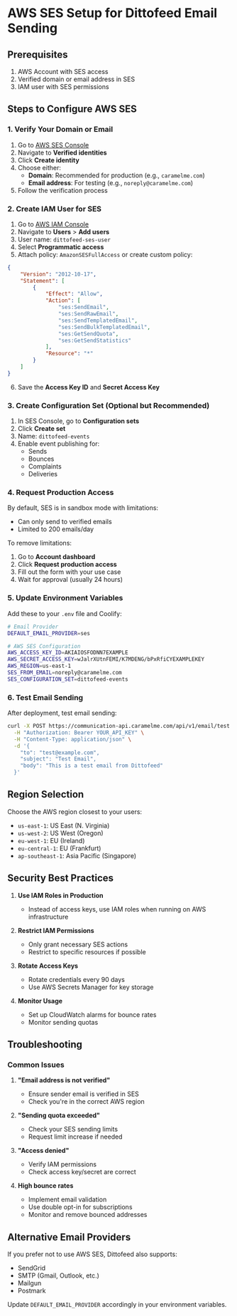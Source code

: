 # AWS SES Setup for Dittofeed Email Sending

## Prerequisites

1. AWS Account with SES access
2. Verified domain or email address in SES
3. IAM user with SES permissions

## Steps to Configure AWS SES

### 1. Verify Your Domain or Email

1. Go to [AWS SES Console](https://console.aws.amazon.com/ses/)
2. Navigate to **Verified identities**
3. Click **Create identity**
4. Choose either:
   - **Domain**: Recommended for production (e.g., `caramelme.com`)
   - **Email address**: For testing (e.g., `noreply@caramelme.com`)
5. Follow the verification process

### 2. Create IAM User for SES

1. Go to [AWS IAM Console](https://console.aws.amazon.com/iam/)
2. Navigate to **Users** > **Add users**
3. User name: `dittofeed-ses-user`
4. Select **Programmatic access**
5. Attach policy: `AmazonSESFullAccess` or create custom policy:

```json
{
    "Version": "2012-10-17",
    "Statement": [
        {
            "Effect": "Allow",
            "Action": [
                "ses:SendEmail",
                "ses:SendRawEmail",
                "ses:SendTemplatedEmail",
                "ses:SendBulkTemplatedEmail",
                "ses:GetSendQuota",
                "ses:GetSendStatistics"
            ],
            "Resource": "*"
        }
    ]
}
```

6. Save the **Access Key ID** and **Secret Access Key**

### 3. Create Configuration Set (Optional but Recommended)

1. In SES Console, go to **Configuration sets**
2. Click **Create set**
3. Name: `dittofeed-events`
4. Enable event publishing for:
   - Sends
   - Bounces
   - Complaints
   - Deliveries

### 4. Request Production Access

By default, SES is in sandbox mode with limitations:
- Can only send to verified emails
- Limited to 200 emails/day

To remove limitations:
1. Go to **Account dashboard**
2. Click **Request production access**
3. Fill out the form with your use case
4. Wait for approval (usually 24 hours)

### 5. Update Environment Variables

Add these to your `.env` file and Coolify:

```bash
# Email Provider
DEFAULT_EMAIL_PROVIDER=ses

# AWS SES Configuration
AWS_ACCESS_KEY_ID=AKIAIOSFODNN7EXAMPLE
AWS_SECRET_ACCESS_KEY=wJalrXUtnFEMI/K7MDENG/bPxRfiCYEXAMPLEKEY
AWS_REGION=us-east-1
SES_FROM_EMAIL=noreply@caramelme.com
SES_CONFIGURATION_SET=dittofeed-events
```

### 6. Test Email Sending

After deployment, test email sending:

```bash
curl -X POST https://communication-api.caramelme.com/api/v1/email/test \
  -H "Authorization: Bearer YOUR_API_KEY" \
  -H "Content-Type: application/json" \
  -d '{
    "to": "test@example.com",
    "subject": "Test Email",
    "body": "This is a test email from Dittofeed"
  }'
```

## Region Selection

Choose the AWS region closest to your users:
- `us-east-1`: US East (N. Virginia)
- `us-west-2`: US West (Oregon)
- `eu-west-1`: EU (Ireland)
- `eu-central-1`: EU (Frankfurt)
- `ap-southeast-1`: Asia Pacific (Singapore)

## Security Best Practices

1. **Use IAM Roles in Production**
   - Instead of access keys, use IAM roles when running on AWS infrastructure

2. **Restrict IAM Permissions**
   - Only grant necessary SES actions
   - Restrict to specific resources if possible

3. **Rotate Access Keys**
   - Rotate credentials every 90 days
   - Use AWS Secrets Manager for key storage

4. **Monitor Usage**
   - Set up CloudWatch alarms for bounce rates
   - Monitor sending quotas

## Troubleshooting

### Common Issues

1. **"Email address is not verified"**
   - Ensure sender email is verified in SES
   - Check you're in the correct AWS region

2. **"Sending quota exceeded"**
   - Check your SES sending limits
   - Request limit increase if needed

3. **"Access denied"**
   - Verify IAM permissions
   - Check access key/secret are correct

4. **High bounce rates**
   - Implement email validation
   - Use double opt-in for subscriptions
   - Monitor and remove bounced addresses

## Alternative Email Providers

If you prefer not to use AWS SES, Dittofeed also supports:
- SendGrid
- SMTP (Gmail, Outlook, etc.)
- Mailgun
- Postmark

Update `DEFAULT_EMAIL_PROVIDER` accordingly in your environment variables.